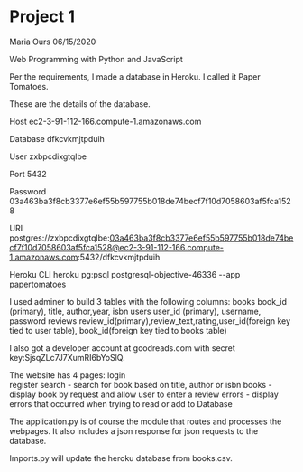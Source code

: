 # Project 1

Maria Ours
06/15/2020

Web Programming with Python and JavaScript

Per the requirements, I made a database in Heroku.
I called it Paper Tomatoes.

These are the details of the database.

Host
ec2-3-91-112-166.compute-1.amazonaws.com

Database
dfkcvkmjtpduih

User
zxbpcdixgtqlbe

Port
5432

Password
03a463ba3f8cb3377e6ef55b597755b018de74becf7f10d7058603af5fca1528

URI
postgres://zxbpcdixgtqlbe:03a463ba3f8cb3377e6ef55b597755b018de74becf7f10d7058603af5fca1528@ec2-3-91-112-166.compute-1.amazonaws.com:5432/dfkcvkmjtpduih

Heroku CLI
heroku pg:psql postgresql-objective-46336 --app papertomatoes

I used adminer to build 3 tables with the following columns:
books
  book_id (primary), title, author,year, isbn
users
  user_id (primary), username, password
reviews
  review_id(primary),review_text,rating,user_id(foreign key tied to user table),
  book_id(foreign key tied to books table)

I also got a developer account at goodreads.com with secret key:SjsqZLc7J7XumRI6bYoSlQ.

The website has 4 pages:
   login    
   register
   search - search for book based on title, author or isbn
   books - display book by request and allow user to enter a review
   errors - display errors that occurred when trying to read or add to Database

The application.py is of course the module that routes and processes the
webpages.  It also includes a json response for json requests to the database.

Imports.py will update the heroku database from books.csv.

